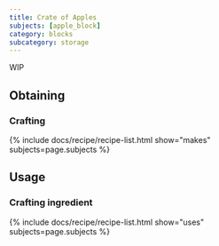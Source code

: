 ```yaml
---
title: Crate of Apples
subjects: [apple_block]
category: blocks
subcategory: storage
---
```


WIP

Obtaining
---------

### Crafting
{% include docs/recipe/recipe-list.html show="makes" subjects=page.subjects %}

Usage
-----

### Crafting ingredient
{% include docs/recipe/recipe-list.html show="uses" subjects=page.subjects %}
